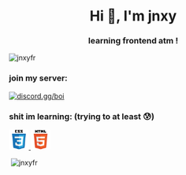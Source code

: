 <h1 align="center">Hi 👋, I'm jnxy</h1>
<h3 align="center">learning frontend atm !</h3>

<p align="left"> <img src="https://komarev.com/ghpvc/?username=jnxyfr&label=Profile%20views&color=0e75b6&style=flat" alt="jnxyfr" /> </p>

<h3 align="left">join my server:</h3>
<p align="left">
<a href="https://discord.gg/discord.gg/boi" target="blank"><img align="center" src="https://raw.githubusercontent.com/rahuldkjain/github-profile-readme-generator/master/src/images/icons/Social/discord.svg" alt="discord.gg/boi" height="30" width="40" /></a>
</p>

<h3 align="left">shit im learning: (trying to at least 😰)</h3>
<p align="left"> <a href="https://www.w3schools.com/css/" target="_blank" rel="noreferrer"> <img src="https://raw.githubusercontent.com/devicons/devicon/master/icons/css3/css3-original-wordmark.svg" alt="css3" width="40" height="40"/> </a> <a href="https://www.w3.org/html/" target="_blank" rel="noreferrer"> <img src="https://raw.githubusercontent.com/devicons/devicon/master/icons/html5/html5-original-wordmark.svg" alt="html5" width="40" height="40"/> </a> </p>

<p>&nbsp;<img align="center" src="https://github-readme-stats.vercel.app/api?username=jnxyfr&show_icons=true&locale=en" alt="jnxyfr" /></p>

